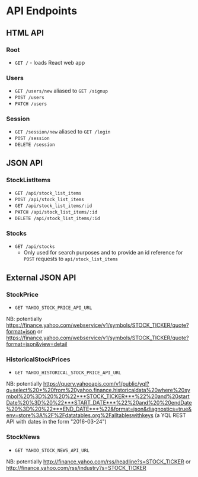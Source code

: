 # API Endpoints

## HTML API

### Root

- `GET /` - loads React web app

### Users

- `GET /users/new` aliased to `GET /signup`
- `POST /users`
- `PATCH /users`

### Session

- `GET /session/new` aliased to `GET /login`
- `POST /session`
- `DELETE /session`

## JSON API

### StockListItems

- `GET /api/stock_list_items`
- `POST /api/stock_list_items`
- `GET /api/stock_list_items/:id`
- `PATCH /api/stock_list_items/:id`
- `DELETE /api/stock_list_items/:id`

### Stocks

- `GET /api/stocks`
  - Only used for search purposes and to provide an id reference for `POST` requests to `api/stock_list_items`

## External JSON API

### StockPrice

- `GET YAHOO_STOCK_PRICE_API_URL`

NB: potentially https://finance.yahoo.com/webservice/v1/symbols/STOCK_TICKER/quote?format=json or https://finance.yahoo.com/webservice/v1/symbols/STOCK_TICKER/quote?format=json&view=detail

### HistoricalStockPrices

- `GET YAHOO_HISTORICAL_STOCK_PRICE_API_URL`

NB: potentially https://query.yahooapis.com/v1/public/yql?q=select%20*%20from%20yahoo.finance.historicaldata%20where%20symbol%20%3D%20%20%22***STOCK_TICKER***%22%20and%20startDate%20%3D%20%22***START_DATE***%22%20and%20%20endDate%20%3D%20%22***END_DATE***%22&format=json&diagnostics=true&env=store%3A%2F%2Fdatatables.org%2Falltableswithkeys (a YQL REST API with dates in the form "2016-03-24")

### StockNews

- `GET YAHOO_STOCK_NEWS_API_URL`

NB: potentially http://finance.yahoo.com/rss/headline?s=STOCK_TICKER or http://finance.yahoo.com/rss/industry?s=STOCK_TICKER

